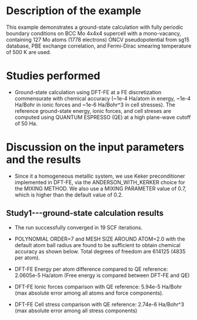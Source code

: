 Description of the example
==========================
This example demonstrates a ground-state calculation with fully periodic boundary conditions on BCC Mo 4x4x4 supercell with a mono-vacancy, containing 127 Mo atoms (1778 electrons) ONCV pseudopotential from sg15 database, PBE exchange correlation, and Fermi-Dirac smearing temperature of 500 K are used.

Studies performed
=======================
* Ground-state calculation using DFT-FE at a FE discretization commensurate with chemical accuracy (~1e-4 Ha/atom in energy, ~1e-4 Ha/Bohr in ionic forces and ~1e-6 Ha/Bohr^3 in cell stresses). The reference ground-state energy, ionic forces, and cell streses are computed using QUANTUM ESPRESSO (QE) at a high plane-wave cutoff of 50 Ha.


Discussion on the input parameters and the results
=================================================
* Since it a homogeneous metallic system, we use Keker preconditioner implemented in DFT-FE, via the ANDERSON\_WITH\_KERKER choice for the MIXING METHOD. We also use a MIXING PARAMETER value of 0.7, which is higher than the default value of 0.2.


Study1---ground-state calculation results
-------
* The run successfully converged in 19 SCF iterations.

* POLYNOMIAL ORDER=7 and MESH SIZE AROUND ATOM=2.0 with the default atom ball radius are found to be sufficient to obtain chemical accuracy as shown below. Total degrees of freedom are 614125 (4835 per atom).

* DFT-FE Energy per atom difference compared to QE reference: 2.0605e-5 Ha/atom (Free energy is compared between DFT-FE and QE)

* DFT-FE Ionic forces comparison with QE reference: 5.94e-5 Ha/Bohr (max absolute error among all atoms and force components). 

* DFT-FE Cell stress comparison with QE reference: 2.74e-6 Ha/Bohr^3 (max absolute error among all stress components)
